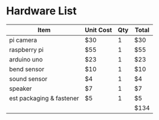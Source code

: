 # Hardware List

| **Item**                  | **Unit Cost** | **Qty** | **Total** | 
|---------------------------|---------------|---------|-----------|
| pi camera                 | $30           | 1       | $30       |
| raspberry pi              | $55           | 1       | $55       |
| arduino uno               | $23           | 1       | $23       |
| bend sensor               | $10           | 1       | $10       |
| sound sensor              | $4            | 1       | $4        |
| speaker                   | $7            | 1       | $7        |
| est packaging &  fastener | $5            | 1       | $5        |
|                           |               |         | $134      |

